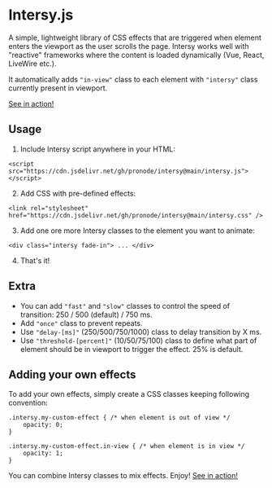 # Intersy.js

A simple, lightweight library of CSS effects that are triggered when element enters the viewport as the user scrolls the page.
Intersy works well with "reactive" frameworks where the content is loaded dynamically (Vue, React, LiveWire etc.).

It automatically adds `"in-view"` class to each element with `"intersy"` class currently present in viewport.

[See in action!](https://pronode.github.io/intersy/)

## Usage

1. Include Intersy script anywhere in your HTML:

```
<script src="https://cdn.jsdelivr.net/gh/pronode/intersy@main/intersy.js"></script>
```

2. Add CSS with pre-defined effects:

```
<link rel="stylesheet" href="https://cdn.jsdelivr.net/gh/pronode/intersy@main/intersy.css" />
```

3. Add one ore more Intersy classes to the element you want to animate:

```
<div class="intersy fade-in"> ... </div>
```

4. That's it!

## Extra

-   You can add `"fast"` and `"slow"` classes to control the speed of transition: 250 / 500 (default) / 750 ms.
-   Add `"once"` class to prevent repeats.
-   Use `"delay-[ms]"` (250/500/750/1000) class to delay transition by X ms.
-   Use `"threshold-[percent]"` (10/50/75/100) class to define what part of element should be in viewport to trigger the effect. 25% is default.

## Adding your own effects

To add your own effects, simply create a CSS classes keeping following convention:

```
.intersy.my-custom-effect { /* when element is out of view */
    opacity: 0;
}

.intersy.my-custom-effect.in-view { /* when element is in view */
    opacity: 1;
}
```

You can combine Intersy classes to mix effects. Enjoy!
[See in action!](https://pronode.github.io/intersy/)
